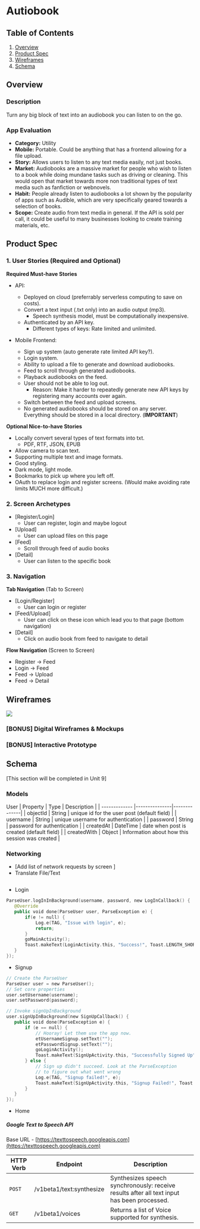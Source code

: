 # Autiobook

## Table of Contents
1. [Overview](#Overview)
1. [Product Spec](#Product-Spec)
1. [Wireframes](#Wireframes)
2. [Schema](#Schema)

## Overview
### Description
Turn any big block of text into an audiobook you can listen to on the go.

### App Evaluation
- **Category:** Utility
- **Mobile:** Portable. Could be anything that has a frontend allowing for a file upload.
- **Story:** Allows users to listen to any text media easily, not just books. 
- **Market:** Audiobooks are a massive market for people who wish to listen to a book while doing mundane tasks such as driving or cleaning. This would open that market towards more non traditional types of text media such as fanfiction or webnovels.
- **Habit:** People already listen to audiobooks a lot shown by the popularity of apps such as Audible, which are very specifically geared towards a selection of books.
- **Scope:** Create audio from text media in general. If the API is sold per call, it could be useful to many businesses looking to create training materials, etc.

## Product Spec

### 1. User Stories (Required and Optional)

**Required Must-have Stories**

* API:
    * Deployed on cloud (preferrably serverless computing to save on costs).
    * Convert a text input (.txt only) into an audio output (mp3).
        * Speech synthesis model, must be computationally inexpensive.
    * Authenticated by an API key.
        * Different types of keys: Rate limited and unlimited.


* Mobile Frontend:
    * Sign up system (auto generate rate limited API key?).
    * Login system.
    * Ability to upload a file to generate and download audiobooks.
    * Feed to scroll through generated audiobooks.
    * Playback audiobooks on the feed.
    * User should not be able to log out.
        * Reason: Make it harder to repeatedly generate new API keys by registering many accounts over again.
    * Switch between the feed and upload screens.
    * No generated audiobooks should be stored on any server. Everything should be stored in a local directory. (**IMPORTANT**)

**Optional Nice-to-have Stories**

<!-- * [fill in your required user stories here] -->
* Locally convert several types of text formats into txt.
    * PDF, RTF, JSON, EPUB
* Allow camera to scan text.
* Supporting multiple text and image formats.
* Good styling.
* Dark mode, light mode.
* Bookmarks to pick up where you left off.
* OAuth to replace login and register screens. (Would make avoiding rate limits MUCH more difficult.)

### 2. Screen Archetypes

* [Register/Login]
   * User can register, login and maybe logout 
* [Upload]
    * User can upload files on this page
* [Feed]
   * Scroll through feed of audio books
* [Detail]
   * User can listen to the specific book

### 3. Navigation

**Tab Navigation** (Tab to Screen)

* [Login/Register]
    * User can login or register
* [Feed/Upload]
    * User can click on these icon which lead you to that page (bottom navigation)
* [Detail]
    * Click on audio book from feed to navigate to detail

**Flow Navigation** (Screen to Screen)

* Register -> Feed
* Login -> Feed
* Feed -> Upload
* Feed -> Detail

## Wireframes
![](https://i.imgur.com/WPSxZgY.jpg)

### [BONUS] Digital Wireframes & Mockups

### [BONUS] Interactive Prototype

## Schema 
[This section will be completed in Unit 9]
### Models
User
| Property      | Type          | Description  |
| ------------- |---------------|--------------|
| objectId      | String        | unique id for the user post (default field)    |
| username      | String        | unique username for authentication             |
| password      | String        | password for authentication                    |
| createdAt     | DateTime      | date when post is created (default field)      |
| createdWith   | Object        | Information about how this session was created |
### Networking
- [Add list of network requests by screen ]
- Translate File/Text
```swift

```
- Login
```swift
ParseUser.logInInBackground(username, password, new LogInCallback() {
   @Override
   public void done(ParseUser user, ParseException e) {
       if(e != null) {
           Log.e(TAG, "Issue with login", e);
           return;
       }
       goMainActivity();
       Toast.makeText(LoginActivity.this, "Success!", Toast.LENGTH_SHORT).show();
   }
});
```
- Signup
```swift
// Create the ParseUser
ParseUser user = new ParseUser();
// Set core properties
user.setUsername(username);
user.setPassword(password);

// Invoke signUpInBackground
user.signUpInBackground(new SignUpCallback() {
   public void done(ParseException e) {
       if (e == null) {
           // Hooray! Let them use the app now.
           etUsernameSignup.setText("");
           etPasswordSignup.setText("");
           goLoginActivity();
           Toast.makeText(SignUpActivity.this, "Successfully Signed Up", Toast.LENGTH_SHORT).show();
       } else {
           // Sign up didn't succeed. Look at the ParseException
           // to figure out what went wrong
           Log.e(TAG, "Signup failed!", e);
           Toast.makeText(SignUpActivity.this, "Signup Failed!", Toast.LENGTH_SHORT).show();
       }
   }
});
```
- Home
##### Google Text to Speech API
Base URL - [https://texttospeech.googleapis.com](https://texttospeech.googleapis.com)

HTTP Verb | Endpoint | Description
----------|----------|------------
`POST`    | /v1beta1/text:synthesize | Synthesizes speech synchronously: receive results after all text input has been processed.
`GET`    | /v1beta1/voices | Returns a list of Voice supported for synthesis.


